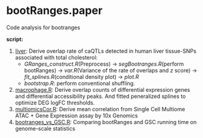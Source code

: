 # bootRanges.paper
Code analysis for bootranges

**script:**
1. [liver](https://github.com/Wancen/bootRangespaper/blob/master/script/liver/README.md): Derive overlap rate of  caQTLs detected in human liver tissue-SNPs associated with total cholesterol: 
   * *GRanges_construct.R*(Preprocess) -> *segBootranges.R*(perform bootRanges) -> *var.R*(Variance of the rate of overlaps and $z$ score) -> *fit_splines.R*(conditional density plot) -> *plot.R*
   * *bootstrap.R*: perform conventional shuffling.
2. [macrophage.R](https://github.com/Wancen/bootRangespaper/blob/master/script/macrophage.R): Derive overlap counts of differential expression genes and differential accessibility peaks.
And fitted peneralized splines to optimize DEG logFC thresholds. 
3. [multiomicsCor.R](https://github.com/Wancen/bootRangespaper/blob/master/script/multiomicsCor.R): Derive mean correlation from Single Cell Multiome ATAC + Gene Expression assay by 10x Genomics
4. [bootranges_vs_GSC.R](https://github.com/Wancen/bootRangespaper/blob/master/script/bootranges_vs_GSC.R): Comparing bootRanges and GSC running time on genome-scale statistics 
